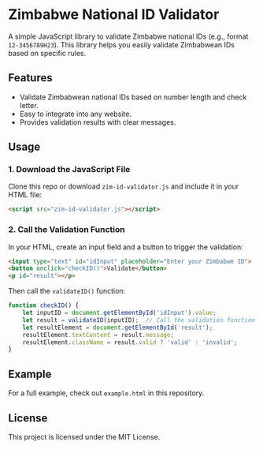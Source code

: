 # Zimbabwe National ID Validator

A simple JavaScript library to validate Zimbabwe national IDs (e.g., format `12-3456789H23`). This library helps you easily validate Zimbabwean IDs based on specific rules.

## Features

- Validate Zimbabwean national IDs based on number length and check letter.
- Easy to integrate into any website.
- Provides validation results with clear messages.

## Usage

### 1. Download the JavaScript File

Clone this repo or download `zim-id-validator.js` and include it in your HTML file:

```html
<script src="zim-id-validator.js"></script>
```

### 2. Call the Validation Function

In your HTML, create an input field and a button to trigger the validation:

```html
<input type="text" id="idInput" placeholder="Enter your Zimbabwe ID">
<button onclick="checkID()">Validate</button>
<p id="result"></p>
```

Then call the `validateID()` function:

```javascript
function checkID() {
    let inputID = document.getElementById('idInput').value;
    let result = validateID(inputID);  // Call the validation function
    let resultElement = document.getElementById('result');
    resultElement.textContent = result.message;
    resultElement.className = result.valid ? 'valid' : 'invalid';
}
```

## Example

For a full example, check out `example.html` in this repository.

## License

This project is licensed under the MIT License.
